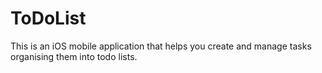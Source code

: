 # ToDoList
This is an iOS mobile application that helps you create and manage tasks organising them into todo lists.
